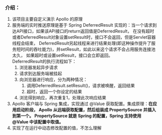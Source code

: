 ### 介绍：
1. 该项目主要自定义演示 Apollo 的原理
2. 服务端的实时推送原理是基于 Spring DeferredResult 实现的：当一个请求到达API接口，如果该API接口的return返回值是DeferredResult，
在没有超时或者DeferredResult对象设置setResult时，接口不会返回，但是Servlet容器线程会结束，
DeferredResult另起线程来进行结果处理(即这种操作提升了服务短时间的吞吐能力)，并setResult，如此以来这个请求不会占用服务连接池太久，
如果超时或设置setResult，接口会立即返回。<br>
DeferredResult的执行流程如下：
    1. 浏览器发起异步请求
    2. 请求到达服务端被挂起
    3. 向浏览器进行响应，分为两种情况：
        1. 调用DeferredResult.setResult()，请求被唤醒，返回结果
        2. 超时，返回一个你设定的结果
    4. 浏览得到响应，再次重复1，处理此次响应结果
3. Apollo 客户端与 Spring 集成，实现通过 @Value 获取配置。集成原理：**在应用启动阶段， Apollo 从远端获取配置，然后组装成 PropertySource 并插入到第一个。
PropertySource 就是 Spring 的配置，Spring 支持使用 @Value 中该配置中取值。**  
4. 实现了在运行中动态修改配置的值，不怎么理解 